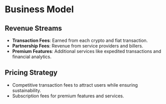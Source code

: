 # Business Model

## **Revenue Streams**

* **Transaction Fees**: Earned from each crypto and fiat transaction.
* **Partnership Fees**: Revenue from service providers and billers.
* **Premium Features**: Additional services like expedited transactions and financial analytics.

## **Pricing Strategy**

* Competitive transaction fees to attract users while ensuring sustainability.
* Subscription fees for premium features and services.
